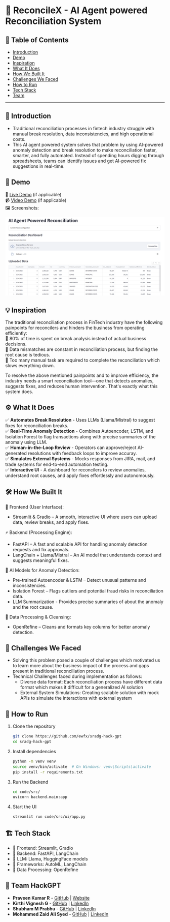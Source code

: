 # 🚀 ReconcileX - AI Agent powered Reconciliation System

## 📌 Table of Contents
- [Introduction](#introduction)
- [Demo](#demo)
- [Inspiration](#inspiration)
- [What It Does](#what-it-does)
- [How We Built It](#how-we-built-it)
- [Challenges We Faced](#challenges-we-faced)
- [How to Run](#how-to-run)
- [Tech Stack](#tech-stack)
- [Team](#team)

---

## 🎯 Introduction
- Traditional reconciliation processes in fintech industry struggle with manual break resolution, data inconsistencies, and high operational costs.
- This AI agent powered system solves that problem by using AI-powered anomaly detection and break resolution to make reconciliation faster, smarter, and fully automated. Instead of spending hours digging through spreadsheets, teams can identify issues and get AI-powered fix suggestions in real-time.

## 🎥 Demo
🔗 [Live Demo](#) (if applicable)  
📹 [Video Demo](#) (if applicable)  
🖼️ Screenshots:

![Dashboard](artifacts/demo/images/dashboard.png)

## 💡 Inspiration
The traditional reconciliation process in FinTech industry have the following painpoints for reconcilers and hinders the business from operating efficiently:  
🔶 80% of time is spent on break analysis instead of actual business decisions.  
🔶 Data mismatches are constant in reconciliation process, but finding the root cause is tedious.  
🔶 Too many manual task are required to complete the reconciliation which slows everything down.  

To resolve the above mentioned painpoints and to improve efficiency, the industry needs a smart reconciliation tool—one that detects anomalies, suggests fixes, and reduces human intervention. That's exactly what this system does.

## ⚙️ What It Does
✅ **Automates Break Resolution** - Uses LLMs (Llama/Mistral) to suggest fixes for reconciliation breaks.  
✅ **Real-Time Anomaly Detection** - Combines Autoencoder, LSTM, and Isolation Forest to flag transactions along with precise summaries of the anomaly using LLM.  
✅ **Human-in-the-Loop Review** - Operators can approve/reject AI-generated resolutions with feedback loops to improve accuray.  
✅ **Simulates External Systems** - Mocks responses from JIRA, mail, and trade systems for end-to-end automation testing.  
✅ **Interactive UI** - A dashboard for reconcilers to review anomalies, understand root causes, and apply fixes effortlessly and autonomously.

## 🛠️ How We Built It
🚀 Frontend (User Interface):
- Streamlit & Gradio – A smooth, interactive UI where users can upload data, review breaks, and apply fixes.

⚡ Backend (Processing Engine):
- FastAPI – A fast and scalable API for handling anomaly detection requests and fix approvals.
- LangChain + Llama/Mistral – An AI model that understands context and suggests meaningful fixes.

🧠 AI Models for Anomaly Detection:
- Pre-trained Autoencoder & LSTM – Detect unusual patterns and inconsistencies.
- Isolation Forest – Flags outliers and potential fraud risks in reconciliation data.
- LLM Summarization - Provides precise summaries of about the anomaly and the root cause.

🔗 Data Processing & Cleansing:
- OpenRefine – Cleans and formats key columns for better anomaly detection.

## 🚧 Challenges We Faced
- Solving this problem posed a couple of challenges which motivated us to learn more about the business impact of the process and gaps present in traditional reconciliation process.  
- Technical Challenges faced during implementation as follows:  
   - Diverse data format: Each reconciliation process have different data format which makes it difficult for a generalized AI solution
   - External System Simulations: Creating scalable solution with mock APIs to simulate the interactions with external system

## 🏃 How to Run
1. Clone the repository  
   ```sh
   git clone https://github.com/ewfx/sradg-hack-gpt
   cd sradg-hack-gpt
   ```
2. Install dependencies  
   ```sh
   python -m venv venv
   source venv/bin/activate  # On Windows: venv\Scripts\activate
   pip install -r requirements.txt
   ```
3. Run the Backend  
   ```sh
   cd code/src/
   uvicorn backend.main:app
   ```

4. Start the UI
   ```sh
   streamlit run code/src/ui/app.py
   ```

## 🏗️ Tech Stack
- 🔹 Frontend: Streamlit, Gradio
- 🔹 Backend: FastAPI, LangChain
- 🔹 LLM: Llama, HuggingFace models
- 🔹 Frameworks: AutoML, LangChain
- 🔹 Data Processing: OpenRefine
<!-- - 🔹 Database: PostgreSQL / Firebase -->

## 👥 Team HackGPT
- **Praveen Kumar R** - [GitHub](https://github.com/praveen-221) | [Website](https://praveenkr.vercel.app/)
- **Kirthi Vignesh G** - [GitHub](#) | [LinkedIn](#)
- **Shubham M Prabhu** - [GitHub](#) | [LinkedIn](#)
- **Mohammed Zaid Ali Syed** - [GitHub](#) | [LinkedIn](#)